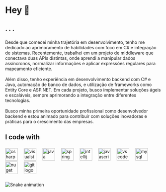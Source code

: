 <h1 align="left">Hey 👋</h1>

###

<h2 align="left">. . .</h2>

###

<p align="left">Desde que comecei minha trajetória em desenvolvimento, tenho me dedicado ao aprimoramento de habilidades com foco em C# e integração de sistemas. Recentemente, trabalhei em um projeto de middleware que conectava duas APIs distintas, onde aprendi a manipular dados assíncronos, normalizar informações e aplicar expressões regulares para mapeamento eficiente.<br><br>Além disso, tenho experiência em desenvolvimento backend com C# e Java, automação de banco de dados, e utilização de frameworks como Entity Core e ASP.NET. Em cada projeto, busco implementar soluções ágeis e escaláveis, sempre aprimorando a integração entre diferentes tecnologias.<br><br>Busco minha primeira oportunidade profissional como desenvolvedor backend e estou animado para contribuir com soluções inovadoras e práticas para o crescimento das empresas.</p>

###

<h2 align="left">I code with</h2>

###

<div align="left">
  <img src="https://cdn.jsdelivr.net/gh/devicons/devicon/icons/csharp/csharp-original.svg" height="40" alt="csharp logo"  />
  <img width="12" />
  <img src="https://cdn.jsdelivr.net/gh/devicons/devicon/icons/visualstudio/visualstudio-plain.svg" height="40" alt="visualstudio logo"  />
  <img width="12" />
  <img src="https://cdn.jsdelivr.net/gh/devicons/devicon/icons/java/java-original.svg" height="40" alt="java logo"  />
  <img width="12" />
  <img src="https://cdn.jsdelivr.net/gh/devicons/devicon/icons/spring/spring-original.svg" height="40" alt="spring logo"  />
  <img width="12" />
  <img src="https://cdn.jsdelivr.net/gh/devicons/devicon/icons/intellij/intellij-original.svg" height="40" alt="intellij logo"  />
  <img width="12" />
  <img src="https://cdn.jsdelivr.net/gh/devicons/devicon/icons/javascript/javascript-original.svg" height="40" alt="javascript logo"  />
  <img width="12" />
  <img src="https://cdn.jsdelivr.net/gh/devicons/devicon/icons/vscode/vscode-original.svg" height="40" alt="vscode logo"  />
  <img width="12" />
  <img src="https://cdn.jsdelivr.net/gh/devicons/devicon/icons/mysql/mysql-original.svg" height="40" alt="mysql logo"  />
  <img width="12" />
  <img src="https://cdn.jsdelivr.net/gh/devicons/devicon/icons/nuget/nuget-original.svg" height="40" alt="nuget logo"  />
  <img width="12" />
  <img src="https://cdn.jsdelivr.net/gh/devicons/devicon/icons/git/git-original.svg" height="40" alt="git logo"  />
</div>

###

<img src="https://raw.githubusercontent.com/MirandaSls/MirandaSls/output/snake.svg" alt="Snake animation" />

###
